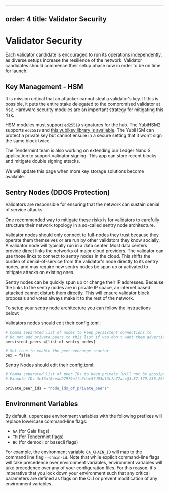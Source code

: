 ***

order: 4
title: Validator Security
-------------------------

# Validator Security

Each validator candidate is encouraged to run its operations independently, as
diverse setups increase the resilience of the network. Validator candidates
should commence their setup phase now in order to be on time for launch.

## Key Management - HSM

It is mission critical that an attacker cannot steal a validator's key. If this
is possible, it puts the entire stake delegated to the compromised validator at
risk. Hardware security modules are an important strategy for mitigating this
risk.

HSM modules must support `ed25519` signatures for the hub. The YubiHSM2 supports
`ed25519` and
[this yubikey library is available](https://github.com/iqlusioninc/yubihsm.rs).
The YubiHSM can protect a private key but cannot ensure in a secure setting that
it won't sign the same block twice.

The Tendermint team is also working on extending our Ledger Nano S application
to support validator signing. This app can store recent blocks and mitigate
double signing attacks.

We will update this page when more key storage solutions become available.

## Sentry Nodes (DDOS Protection)

Validators are responsible for ensuring that the network can sustain denial of
service attacks.

One recommended way to mitigate these risks is for validators to carefully
structure their network topology in a so-called sentry node architecture.

Validator nodes should only connect to full-nodes they trust because they
operate them themselves or are run by other validators they know socially. A
validator node will typically run in a data center. Most data centers provide
direct links the networks of major cloud providers. The validator can use those
links to connect to sentry nodes in the cloud. This shifts the burden of
denial-of-service from the validator's node directly to its sentry nodes, and
may require new sentry nodes be spun up or activated to mitigate attacks on
existing ones.

Sentry nodes can be quickly spun up or change their IP addresses. Because the
links to the sentry nodes are in private IP space, an internet based attacked
cannot disturb them directly. This will ensure validator block proposals and
votes always make it to the rest of the network.

To setup your sentry node architecture you can follow the instructions below:

Validators nodes should edit their config.toml:

```bash
# Comma separated list of nodes to keep persistent connections to
# Do not add private peers to this list if you don't want them advertised
persistent_peers =[list of sentry nodes]

# Set true to enable the peer-exchange reactor
pex = false
```

Sentry Nodes should edit their config.toml:

```bash
# Comma separated list of peer IDs to keep private (will not be gossiped to other peers)
# Example ID: 3e16af0cead27979e1fc3dac57d03df3c7a77acc@3.87.179.235:26656

private_peer_ids = "node_ids_of_private_peers"
```

## Environment Variables

By default, uppercase environment variables with the following prefixes will
replace lowercase command-line flags:

*   `GA` (for Gaia flags)
*   `TM` (for Tendermint flags)
*   `BC` (for democli or basecli flags)

For example, the environment variable `GA_CHAIN_ID` will map to the command line
flag `--chain-id`. Note that while explicit command-line flags will take
precedence over environment variables, environment variables will take
precedence over any of your configuration files. For this reason, it's
imperative that you lock down your environment such that any critical parameters
are defined as flags on the CLI or prevent modification of any environment
variables.
